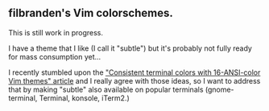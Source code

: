 ## filbranden's Vim colorschemes.

This is still work in progress.

I have a theme that I like (I call it "subtle") but it's probably not fully
ready for mass consumption yet...

I recently stumbled upon the ["Consistent terminal colors with 16-ANSI-color
Vim themes" article](https://jeffkreeftmeijer.com/vim-16-color/) and I really
agree with those ideas, so I want to address that by making "subtle" also
available on popular terminals (gnome-terminal, Terminal, konsole, iTerm2.)
